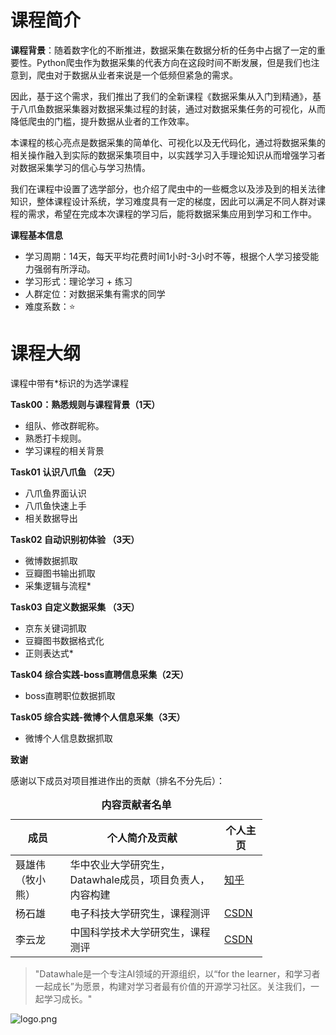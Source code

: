 ﻿# 课程简介

**课程背景**：随着数字化的不断推进，数据采集在数据分析的任务中占据了一定的重要性。Python爬虫作为数据采集的代表方向在这段时间不断发展，但是我们也注意到，爬虫对于数据从业者来说是一个低频但紧急的需求。

因此，基于这个需求，我们推出了我们的全新课程《数据采集从入门到精通》，基于八爪鱼数据采集器对数据采集过程的封装，通过对数据采集任务的可视化，从而降低爬虫的门槛，提升数据从业者的工作效率。

本课程的核心亮点是数据采集的简单化、可视化以及无代码化，通过将数据采集的相关操作融入到实际的数据采集项目中，以实践学习入手理论知识从而增强学习者对数据采集学习的信心与学习热情。

我们在课程中设置了选学部分，也介绍了爬虫中的一些概念以及涉及到的相关法律知识，整体课程设计系统，学习难度具有一定的梯度，因此可以满足不同人群对课程的需求，希望在完成本次课程的学习后，能将数据采集应用到学习和工作中。

**课程基本信息**

- 学习周期：14天，每天平均花费时间1小时-3小时不等，根据个人学习接受能力强弱有所浮动。
- 学习形式：理论学习 + 练习
- 人群定位：对数据采集有需求的同学
- 难度系数：⭐

# 课程大纲

课程中带有*标识的为选学课程

**Task00：熟悉规则与课程背景（1天）**

- 组队、修改群昵称。
- 熟悉打卡规则。
- 学习课程的相关背景

**Task01 认识八爪鱼 （2天）**

- 八爪鱼界面认识
- 八爪鱼快速上手
- 相关数据导出

**Task02 自动识别初体验 （3天）**

- 微博数据抓取
- 豆瓣图书输出抓取
- 采集逻辑与流程*

**Task03 自定义数据采集 （3天）**

- 京东关键词抓取
- 豆瓣图书数据格式化
- 正则表达式*

**Task04  综合实践-boss直聘信息采集（2天）**

- boss直聘职位数据抓取

**Task05  综合实践-微博个人信息采集（3天）**

- 微博个人信息数据抓取

**致谢**

感谢以下成员对项目推进作出的贡献（排名不分先后）：

<table align="center" style="width:80%;">
  <caption><b>内容贡献者名单</b></caption>
<thead>
  <tr>
    <th>成员</th>
    <th>个人简介及贡献</th>
    <th>个人主页</th>
  </tr>
</thead>
<tbody>
  <tr>
    <td><span style="font-weight:normal;font-style:normal;text-decoration:none">聂雄伟（牧小熊）</span></td>
    <td><span style="font-weight:normal;font-style:normal;text-decoration:none">华中农业大学研究生，Datawhale成员，项目负责人，内容构建 </td>
    <td><a href="https://www.zhihu.com/people/muxiaoxiong">知乎</a></td>
  </tr>
    <tr>
    <td><span style="font-weight:normal;font-style:normal;text-decoration:none">杨石雄</span></td>
    <td><span style="font-weight:normal;font-style:normal;text-decoration:none">电子科技大学研究生，课程测评 </td>
    <td><a href="https://blog.csdn.net/Eric___Young?spm=1011.2124.3001.5343">CSDN</a></td>
  </tr>
    </tr>
    <tr>
    <td><span style="font-weight:normal;font-style:normal;text-decoration:none">李云龙</span></td>
    <td><span style="font-weight:normal;font-style:normal;text-decoration:none">中国科学技术大学研究生，课程测评 </td>
    <td><a href="https://blog.csdn.net/li_kin?type=blog">CSDN</a></td>
  </tr>
</tbody>
</table> 

> "Datawhale是一个专注AI领域的开源组织，以“for the learner，和学习者一起成长”为愿景，构建对学习者最有价值的开源学习社区。关注我们，一起学习成长。"

![logo.png](https://camo.githubusercontent.com/8578ee173c78b587d5058439bbd0b98fa39c173def229a8c3d957e62aac0b649/68747470733a2f2f696d672d626c6f672e6373646e696d672e636e2f323032303039313330313032323639382e706e67237069635f63656e746572)
